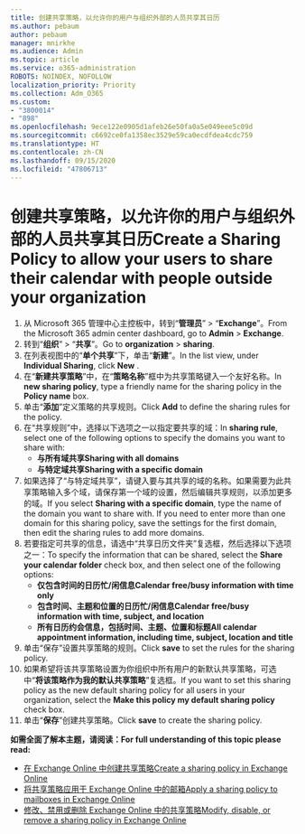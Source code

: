 ```yaml
---
title: 创建共享策略，以允许你的用户与组织外部的人员共享其日历
ms.author: pebaum
author: pebaum
manager: mnirkhe
ms.audience: Admin
ms.topic: article
ms.service: o365-administration
ROBOTS: NOINDEX, NOFOLLOW
localization_priority: Priority
ms.collection: Adm_O365
ms.custom:
- "3800014"
- "898"
ms.openlocfilehash: 9ece122e0905d1afeb26e50fa0a5e049eee5c09d
ms.sourcegitcommit: c6692ce0fa1358ec3529e59ca0ecdfdea4cdc759
ms.translationtype: HT
ms.contentlocale: zh-CN
ms.lasthandoff: 09/15/2020
ms.locfileid: "47806713"
---
```

# <a name="create-a-sharing-policy-to-allow-your-users-to-share-their-calendar-with-people-outside-your-organization"></a><span data-ttu-id="da678-102">创建共享策略，以允许你的用户与组织外部的人员共享其日历</span><span class="sxs-lookup"><span data-stu-id="da678-102">Create a Sharing Policy to allow your users to share their calendar with people outside your organization</span></span>

1. <span data-ttu-id="da678-103">从 Microsoft 365 管理中心主控板中，转到“**管理员**” > “**Exchange**”。</span><span class="sxs-lookup"><span data-stu-id="da678-103">From the Microsoft 365 admin center dashboard, go to **Admin** > **Exchange**.</span></span>
2. <span data-ttu-id="da678-104">转到“**组织**” > “**共享**”。</span><span class="sxs-lookup"><span data-stu-id="da678-104">Go to **organization** > **sharing**.</span></span>
3. <span data-ttu-id="da678-105">在列表视图中的“**单个共享**”下，单击“**新建**”。</span><span class="sxs-lookup"><span data-stu-id="da678-105">In the list view, under **Individual Sharing**, click **New** .</span></span>
4. <span data-ttu-id="da678-106">在“**新建共享策略**”中，在“**策略名称**”框中为共享策略键入一个友好名称。</span><span class="sxs-lookup"><span data-stu-id="da678-106">In **new sharing policy**, type a friendly name for the sharing policy in the **Policy name** box.</span></span>
5. <span data-ttu-id="da678-107">单击“**添加**”定义策略的共享规则。</span><span class="sxs-lookup"><span data-stu-id="da678-107">Click **Add**  to define the sharing rules for the policy.</span></span>
6. <span data-ttu-id="da678-108">在“共享规则”中，选择以下选项之一以指定要共享的域：</span><span class="sxs-lookup"><span data-stu-id="da678-108">In **sharing rule**, select one of the following options to specify the domains you want to share with:</span></span>
    - <span data-ttu-id="da678-109">**与所有域共享**</span><span class="sxs-lookup"><span data-stu-id="da678-109">**Sharing with all domains**</span></span>
    - <span data-ttu-id="da678-110">**与特定域共享**</span><span class="sxs-lookup"><span data-stu-id="da678-110">**Sharing with a specific domain**</span></span>
8. <span data-ttu-id="da678-p101">如果选择了“与特定域共享”，请键入要与其共享的域的名称。如果需要为此共享策略输入多个域，请保存第一个域的设置，然后编辑共享规则，以添加更多的域。</span><span class="sxs-lookup"><span data-stu-id="da678-p101">If you select **Sharing with a specific domain**, type the name of the domain you want to share with. If you need to enter more than one domain for this sharing policy, save the settings for the first domain, then edit the sharing rules to add more domains.</span></span>
9. <span data-ttu-id="da678-113">若要指定可共享的信息，请选中“共享日历文件夹”复选框，然后选择以下选项之一：</span><span class="sxs-lookup"><span data-stu-id="da678-113">To specify the information that can be shared, select the **Share your calendar folder** check box, and then select one of the following options:</span></span>
    - <span data-ttu-id="da678-114">**仅包含时间的日历忙/闲信息**</span><span class="sxs-lookup"><span data-stu-id="da678-114">**Calendar free/busy information with time only**</span></span>
    - <span data-ttu-id="da678-115">**包含时间、主题和位置的日历忙/闲信息**</span><span class="sxs-lookup"><span data-stu-id="da678-115">**Calendar free/busy information with time, subject, and location**</span></span>
    - <span data-ttu-id="da678-116">**所有日历约会信息，包括时间、主题、位置和标题**</span><span class="sxs-lookup"><span data-stu-id="da678-116">**All calendar appointment information, including time, subject, location and title**</span></span>
11. <span data-ttu-id="da678-117">单击“保存”设置共享策略的规则。</span><span class="sxs-lookup"><span data-stu-id="da678-117">Click **save** to set the rules for the sharing policy.</span></span>
12. <span data-ttu-id="da678-118">如果希望将该共享策略设置为你组织中所有用户的新默认共享策略，可选中“**将该策略作为我的默认共享策略**”复选框。</span><span class="sxs-lookup"><span data-stu-id="da678-118">If you want to set this sharing policy as the new default sharing policy for all users in your organization, select the **Make this policy my default sharing policy** check box.</span></span>
13. <span data-ttu-id="da678-119">单击“**保存**”创建共享策略。</span><span class="sxs-lookup"><span data-stu-id="da678-119">Click **save** to create the sharing policy.</span></span>  

<span data-ttu-id="da678-120">**如需全面了解本主题，请阅读：**</span><span class="sxs-lookup"><span data-stu-id="da678-120">**For full understanding of this topic please read:**</span></span>

- [<span data-ttu-id="da678-121">在 Exchange Online 中创建共享策略</span><span class="sxs-lookup"><span data-stu-id="da678-121">Create a sharing policy in Exchange Online</span></span>](https://docs.microsoft.com/exchange/sharing/sharing-policies/create-a-sharing-policy)
- [<span data-ttu-id="da678-122">将共享策略应用于 Exchange Online 中的邮箱</span><span class="sxs-lookup"><span data-stu-id="da678-122">Apply a sharing policy to mailboxes in Exchange Online</span></span>](https://docs.microsoft.com/exchange/sharing/sharing-policies/apply-a-sharing-policy)
- [<span data-ttu-id="da678-123">修改、禁用或删除 Exchange Online 中的共享策略</span><span class="sxs-lookup"><span data-stu-id="da678-123">Modify, disable, or remove a sharing policy in Exchange Online</span></span>](https://docs.microsoft.com/exchange/sharing/sharing-policies/modify-a-sharing-policy)